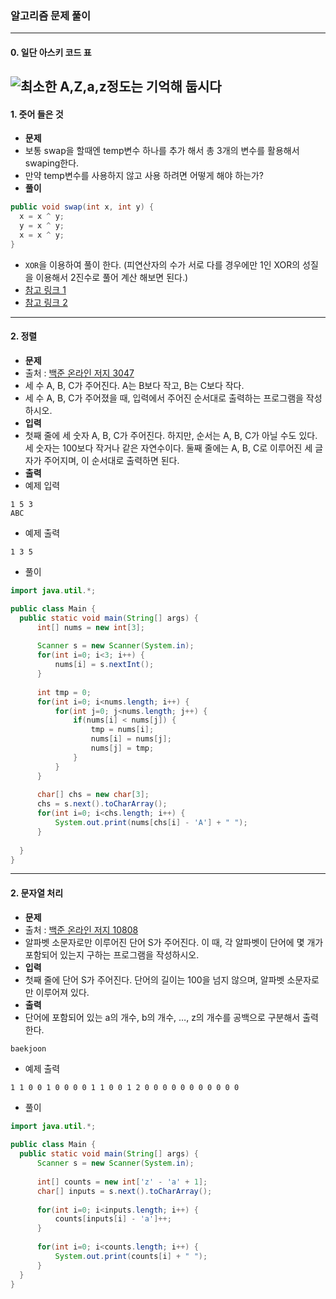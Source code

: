 ### 알고리즘 문제 풀이 
---
#### 0. 일단 아스키 코드 표
![최소한 A,Z,a,z정도는 기억해 둡시다](https://github.com/ksu3101/TIL/blob/master/Algorithm/Images/1275273992_asciitable.gif)
---
#### 1. 줏어 들은 것
- **문제**
 - 보통 swap을 할때엔 temp변수 하나를 추가 해서 총 3개의 변수를 활용해서 swaping한다. 
 - 만약 temp변수를 사용하지 않고 사용 하려면 어떻게 해야 하는가? 
- **풀이**
```java
public void swap(int x, int y) {
  x = x ^ y;
  y = x ^ y;
  x = x ^ y;
}
```
 - `XOR`을 이용하여 풀이 한다. (피연산자의 수가 서로 다를 경우에만 1인 XOR의 성질을 이용해서 2진수로 풀어 계산 해보면 된다.)
 - [참고 링크 1](https://betterexplained.com/articles/swap-two-variables-using-xor/)
 - [참고 링크 2](https://en.wikipedia.org/wiki/XOR_swap_algorithm)
 
---
#### 2. 정렬
- **문제**
 - 출처 : [백준 온라인 저지 3047](https://www.acmicpc.net/problem/3047) 
 - 세 수 A, B, C가 주어진다. A는 B보다 작고, B는 C보다 작다.
 - 세 수 A, B, C가 주어졌을 때, 입력에서 주어진 순서대로 출력하는 프로그램을 작성하시오.
- **입력** 
 - 첫째 줄에 세 숫자 A, B, C가 주어진다. 하지만, 순서는 A, B, C가 아닐 수도 있다. 세 숫자는 100보다 작거나 같은 자연수이다. 둘째 줄에는 A, B, C로 이루어진 세 글자가 주어지며, 이 순서대로 출력하면 된다.
- **출력**
 - 예제 입력
 ```
 1 5 3
 ABC
 ```
 - 예제 출력
 ```
 1 3 5
 ```
- 풀이 
```java
import java.util.*;

public class Main {  
  public static void main(String[] args) {
      int[] nums = new int[3];
      
      Scanner s = new Scanner(System.in);
      for(int i=0; i<3; i++) {
          nums[i] = s.nextInt();
      }
      
      int tmp = 0;
      for(int i=0; i<nums.length; i++) {
          for(int j=0; j<nums.length; j++) {
              if(nums[i] < nums[j]) {
                  tmp = nums[i];
                  nums[i] = nums[j];
                  nums[j] = tmp;
              }
          }
      }
      
      char[] chs = new char[3];
      chs = s.next().toCharArray();
      for(int i=0; i<chs.length; i++) {
          System.out.print(nums[chs[i] - 'A'] + " ");
      }
      
  }
}
```

---
#### 2. 문자열 처리 
- **문제**
 - 출처 : [백준 온라인 저지 10808](https://www.acmicpc.net/problem/10808) 
 - 알파벳 소문자로만 이루어진 단어 S가 주어진다. 이 때, 각 알파벳이 단어에 몇 개가 포함되어 있는지 구하는 프로그램을 작성하시오.
- **입력** 
 - 첫째 줄에 단어 S가 주어진다. 단어의 길이는 100을 넘지 않으며, 알파벳 소문자로만 이루어져 있다.
- **출력**
 - 단어에 포함되어 있는 a의 개수, b의 개수, …, z의 개수를 공백으로 구분해서 출력한다.
 ```
 baekjoon
 ```
 - 예제 출력
 ```
 1 1 0 0 1 0 0 0 0 1 1 0 0 1 2 0 0 0 0 0 0 0 0 0 0 0
 ```
- 풀이 
```java
import java.util.*;
 
public class Main {  
  public static void main(String[] args) {
      Scanner s = new Scanner(System.in);
       
      int[] counts = new int['z' - 'a' + 1];
      char[] inputs = s.next().toCharArray();
       
      for(int i=0; i<inputs.length; i++) {
          counts[inputs[i] - 'a']++;
      }
       
      for(int i=0; i<counts.length; i++) {
          System.out.print(counts[i] + " ");
      }
  }
}
```
